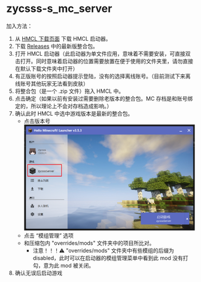 # zycsss-s_mc_server

加入方法：

1. 从 [HMCL 下载页面](https://hmcl.huangyuhui.net/download/) 下载 HMCL 启动器。
2. 下载 [Releases](https://github.com/zycsss/zycsss-s_mc_server/releases) 中的最新版整合包。
3. 打开 HMCL 启动器（此启动器为单文件应用，意味着不需要安装，可直接双击打开。同时意味着启动器的位置需要放置在便于使用的文件夹里，请勿直接在默认下载文件夹中打开）
4. 有正版账号的按照启动器提示登陆，没有的选择离线账号。（目前测试下来离线账号其他玩家无法看到皮肤）
5. 将整合包（是一个 .zip 文件）拖入 HMCL 中。
6. 点击确定（如果以前有安装过需要删除老版本的整合包。MC 存档是和账号绑定的，所以理论上不会对存档造成影响。）
7. 确认此时 HMCL 中选中游戏版本是最新的整合包。
   - 点击版本号![版本确认1](https://github.com/zycsss/zycsss-s_mc_server/blob/main/images/%E7%89%88%E6%9C%AC%E7%A1%AE%E8%AE%A41.png)
   - 点击 “模组管理” 选项
   - 和压缩包内 "overrides/mods" 文件夹中的项目所比对。
     - 注意！！！⚠ "overrides/mods" 文件夹中有些模组的后缀为 disabled，此时可以在启动器的模组管理菜单中看到此 mod 没有打勾，意为此 mod 被关闭。
8. 确认无误后启动游戏

